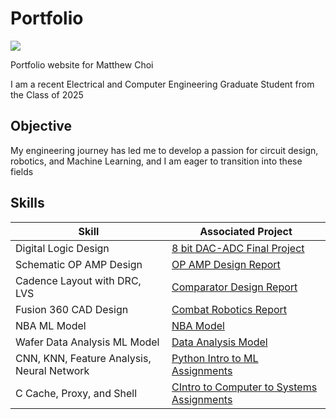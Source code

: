 # Portfolio
<a href="https://linkedin.com/in/cmu-matthew-choi"><img src="https://img.shields.io/badge/-LinkedIn-0072b1?&style=for-the-badge&logo=linkedin&logoColor=white" /></a>

Portfolio website for Matthew Choi

I am a recent Electrical and Computer Engineering Graduate Student from the Class of 2025

## Objective
My engineering journey has led me to develop a passion for circuit design, robotics, and Machine Learning,
and I am eager to transition into these fields

## Skills

| Skill                                         | Associated Project         |
|-----------------------------------------------|----------------------------|
| Digital Logic Design                          | <a href="https://github.com/DerpMatt2002/Matthew-Choi-Portfolio/blob/main/Cadence/18320%20Assignments/Final%20Project%20(2).pdf">8 bit DAC-ADC Final Project</a>|
| Schematic OP AMP Design                       | <a href="https://github.com/DerpMatt2002/Matthew-Choi-Portfolio/blob/main/Cadence/18623(Analog%20Circuit%20Design)/DP2%20OP%20AMP%20design%20Matthew%20Choi.pdf">OP AMP Design Report</a>|
| Cadence Layout with DRC, LVS                  | <a href="https://github.com/DerpMatt2002/Matthew-Choi-Portfolio/blob/main/Cadence/18623(Analog%20Circuit%20Design)/DP3%20Comparator%20Design%20matthew%20choi(revised)%20(2).pdf)">Comparator Design Report</a>|
| Fusion 360 CAD Design                         | <a href="https://docs.google.com/document/d/1DSI0YEZNxuQK5ndFsMRwtNJ34UItcKPIX9-GzJvVfrA/edit?tab=t.0">Combat Robotics Report</a>|
| NBA ML Model                                  | <a href="https://github.com/DerpMatt2002/Matthew-Choi-Portfolio/tree/main/Python/NBA">NBA Model</a>|
| Wafer Data Analysis ML Model                  | <a href="https://github.com/DerpMatt2002/Matthew-Choi-Portfolio/tree/main/Python/SemiConductor%20Analysis">Data Analysis Model</a>|
| CNN, KNN, Feature Analysis, Neural Network    | <a href="https://github.com/DerpMatt2002/Matthew-Choi-Portfolio/tree/main/Python/Intro%20to%20ML">Python Intro to ML Assignments</a>|
| C Cache, Proxy, and Shell                     | <a href="https://github.com/DerpMatt2002/Matthew-Choi-Portfolio/tree/main/C">CIntro to Computer to Systems Assignments</a>|


